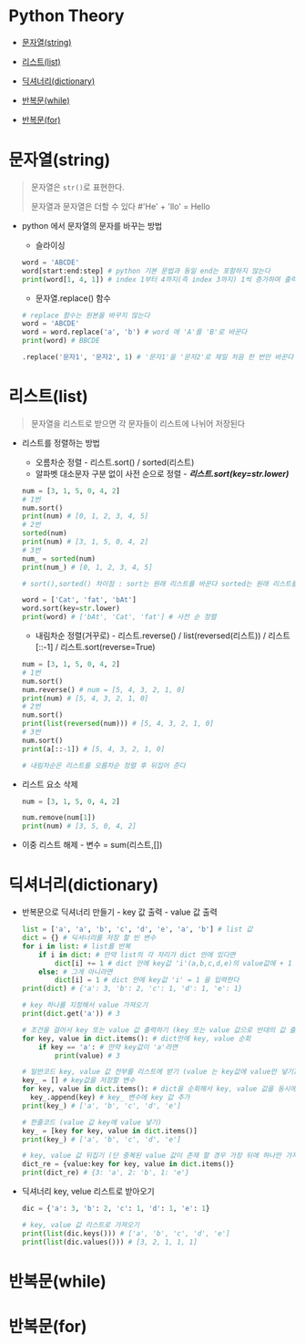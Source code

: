 # Python Theory

- [문자열(string) ](#문자열string)

- [리스트(list) ](#리스트list)
- [딕셔너리(dictionary)](#딕셔너리dictionary)

- [반복문(while) ](반복문while)
- [반복문(for) ](반복문for)



















# 문자열(string)

> 문자열은 ``str()``로 표현한다.
>
> 문자열과 문자열은 더할 수 있다 #'He' + 'llo' = Hello
>

- python 에서 문자열의 문자를 바꾸는 방법

  - 슬라이싱

  ```python
  word = 'ABCDE'
  word[start:end:step] # python 기본 문법과 동일 end는 포함하지 않는다
  print(word[1, 4, 1]) # index 1부터 4까지(즉 index 3까지) 1씩 증가하며 출력한다 # BCD
  ```

  - 문자열.replace() 함수

  ```python
  # replace 함수는 원본을 바꾸지 않는다
  word = 'ABCDE'
  word = word.replace('a', 'b') # word 에 'A'를 'B'로 바꾼다
  print(word) # BBCDE
  
  .replace('문자1', '문자2', 1) # '문자1'을 '문자2'로 제일 처음 한 번만 바꾼다
  ```



# 리스트(list)

> 문자열을 리스트로 받으면 각 문자들이 리스트에 나뉘어 저장된다
>

- 리스트를 정렬하는 방법

  - 오름차순 정렬 - 리스트.sort() / sorted(리스트)
  - 알파벳 대소문자 구분 없이 사전 순으로 정렬 - ***리스트.sort(key=str.lower)***
  
  ```python
  num = [3, 1, 5, 0, 4, 2]
  # 1번
  num.sort() 
  print(num) # [0, 1, 2, 3, 4, 5]
  # 2번
  sorted(num) 
  print(num) # [3, 1, 5, 0, 4, 2]
  # 3번
  num_ = sorted(num)
  print(num_) # [0, 1, 2, 3, 4, 5]
  
  # sort(),sorted() 차이점 : sort는 원래 리스트를 바꾼다 sorted는 원래 리스트를 보존한다
  
  word = ['Cat', 'fat', 'bAt']
  word.sort(key=str.lower)
  print(word) # ['bAt', 'Cat', 'fat'] # 사전 순 정렬
  ```
  
  - 내림차순 정렬(거꾸로) - 리스트.reverse() / list(reversed(리스트)) / 리스트[::-1] / 리스트.sort(reverse=True)
  
  ```python
  num = [3, 1, 5, 0, 4, 2]
  # 1번
  num.sort()
  num.reverse() # num = [5, 4, 3, 2, 1, 0]
  print(num) # [5, 4, 3, 2, 1, 0]
  # 2번
  num.sort()
  print(list(reversed(num))) # [5, 4, 3, 2, 1, 0]
  # 3번
  num.sort()
  print(a[::-1]) # [5, 4, 3, 2, 1, 0]
  
  # 내림차순은 리스트를 오름차순 정렬 후 뒤집어 준다
  ```


- 리스트 요소 삭제

  ```python
  num = [3, 1, 5, 0, 4, 2]
  
  num.remove(num[1])
  print(num) # [3, 5, 0, 4, 2]
  ```

- 이중 리스트 해제 - 변수 = sum(리스트,[])



# 딕셔너리(dictionary)

- 반복문으로 딕셔너리 만들기 - key 값 출력 - value 값 출력

  ```python
  list = ['a', 'a', 'b', 'c', 'd', 'e', 'a', 'b'] # list 값
  dict = {} # 딕셔너리를 저장 할 빈 변수
  for i in list: # list를 반복
      if i in dict: # 만약 list의 각 자리가 dict 안에 있다면
          dict[i] += 1 # dict 안에 key값 'i'(a,b,c,d,e)의 value값에 + 1  
      else: # 그게 아니라면
          dict[i] = 1 # dict 안에 key값 'i' = 1 을 입력한다
  print(dict) # {'a': 3, 'b': 2, 'c': 1, 'd': 1, 'e': 1}
  
  # key 하나를 지정해서 value 가져오기
  print(dict.get('a')) # 3
  
  # 조건을 걸어서 key 또는 value 값 출력하기 (key 또는 value 값으로 반대의 값 출력)
  for key, value in dict.items(): # dict안에 key, value 순회
      if key == 'a': # 만약 key값이 'a'라면 
          print(value) # 3
  
  # 일반코드 key, value 값 전부를 리스트에 받기 (value 는 key값에 value만 넣기)
  key_ = [] # key값을 저장할 변수
  for key, value in dict.items(): # dict을 순회해서 key, value 값을 동시에 가져온다
  	key_.append(key) # key_ 변수에 key 값 추가
  print(key_) # ['a', 'b', 'c', 'd', 'e']
  
  # 한줄코드 (value 값 key에 value 넣기)
  key_ = [key for key, value in dict.items()]
  print(key_) # ['a', 'b', 'c', 'd', 'e']
  
  # key, value 값 뒤집기 (단 중복된 value 값이 존재 할 경우 가장 뒤에 하나만 가져옴)
  dict_re = {value:key for key, value in dict.items()}
  print(dict_re) # {3: 'a', 2: 'b', 1: 'e'}
  ```


- 딕셔너리 key, velue 리스트로 받아오기

  ```python
  dic = {'a': 3, 'b': 2, 'c': 1, 'd': 1, 'e': 1}
  
  # key, value 값 리스트로 가져오기
  print(list(dic.keys())) # ['a', 'b', 'c', 'd', 'e']
  print(list(dic.values())) # [3, 2, 1, 1, 1]
  ```

  

# 반복문(while)





# 반복문(for)

